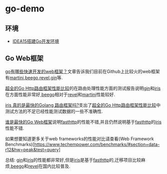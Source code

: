 # go-demo

## 环境

- [IDEA15搭建Go开发环境](http://studygolang.com/articles/6251)


## Go Web框架

[go有哪些快速开发的web框架？](https://www.zhihu.com/question/27370112)文章告诉我们目前在Github上比较火的web框架有[martini](https://github.com/go-martini/martini),[beego](https://github.com/astaxie/beego),[revel](https://github.com/revel/revel),[gin](https://github.com/gin-gonic/gin)等.


[超全的Go Http路由框架性能比较](http://colobu.com/2016/03/23/Go-HTTP-request-router-and-web-framework-benchmark/)的在路由处理性能方面的测试报告说明[gin](https://github.com/gin-gonic/gin)和[iris](https://github.com/kataras/iris)在方面性能非常好,[beego](https://github.com/astaxie/beego)相对于[revel](https://github.com/revel/revel)和[martini](https://github.com/go-martini/martini)性能较好.


[iris 真的是最快的Golang 路由框架吗?](http://colobu.com/2016/04/01/Is-iris-the-fastest-golang-router-library/)支出了[超全的Go Http路由框架性能比较](http://colobu.com/2016/03/23/Go-HTTP-request-router-and-web-framework-benchmark/)中测试方法的不足已经性能测试数据的一些不准确性.

[谁是最快的Go Web框架](http://colobu.com/2016/04/06/the-fastest-golang-web-framework/)说明[fasthttp](https://github.com/valyala/fasthttp)的性能不错,并且仍然说明基于[fasthttp](https://github.com/valyala/fasthttp)的[iris](https://github.com/kataras/iris)性能不错.

如果想要知道更多关于web frameworks的性能对比请查看(Web Framework Benchmarks)[https://www.techempower.com/benchmarks/#section=data-r12&hw=peak&test=query]


总结: [gin](https://github.com/gin-gonic/gin)和[iris](https://github.com/kataras/iris)的性能都非常好,但是[iris](https://github.com/kataras/iris)是基于[fasthttp](https://github.com/valyala/fasthttp)的,迁移项目比较麻烦,[beego](https://github.com/astaxie/beego)和[revel](https://github.com/revel/revel)在国内比较普及.

